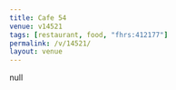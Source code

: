 ```yaml
---
title: Cafe 54
venue: v14521
tags: [restaurant, food, "fhrs:412177"]
permalink: /v/14521/
layout: venue
---
```

null